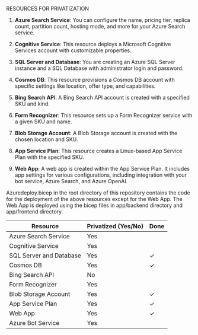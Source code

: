 RESOURCES FOR PRIVATIZATION

1. **Azure Search Service**: You can configure the name, pricing tier, replica count, partition count, hosting mode, and more for your Azure Search service.

2. **Cognitive Service**: This resource deploys a Microsoft Cognitive Services account with customizable properties.

3. **SQL Server and Database**: You are creating an Azure SQL Server instance and a SQL Database with administrator login and password.

4. **Cosmos DB**: This resource provisions a Cosmos DB account with specific settings like location, offer type, and capabilities.

5. **Bing Search API**: A Bing Search API account is created with a specified SKU and kind.

6. **Form Recognizer**: This resource sets up a Form Recognizer service with a given SKU and name.

7. **Blob Storage Account**: A Blob Storage account is created with the chosen location and SKU.

8. **App Service Plan**: This resource creates a Linux-based App Service Plan with the specified SKU.

9. **Web App**: A web app is created within the App Service Plan. It includes app settings for various configurations, including integration with your bot service, Azure Search, and Azure OpenAI.

Azuredeploy.bicep in the root directory of this repository contains the code for the deployment of the above resources except for the Web App. The Web App is deployed using the bicep files in app/backend directory and app/frontend directory.

| Resource                | Privatized (Yes/No) |Done|
|-------------------------|---------------------|--------------------|
| Azure Search Service    | Yes                 |                   |
| Cognitive Service       | Yes                 |                   |
| SQL Server and Database | Yes                 | &#10003;                 |
| Cosmos DB               | Yes                 | &#10003;                 |
| Bing Search API         | No                  |                    |
| Form Recognizer         | Yes                 |                    |
| Blob Storage Account    | Yes                 | &#10003;                 |
| App Service Plan        | Yes                 | &#10003;                 |
| Web App                 | Yes                 | &#10003;                 |
| Azure Bot Service       | Yes                 |                    |
